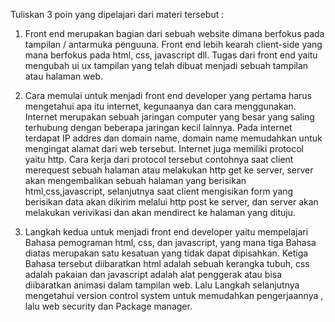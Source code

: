 Tuliskan 3 poin yang dipelajari dari materi tersebut : 
1. Front end merupakan bagian dari sebuah website dimana berfokus pada tampilan / antarmuka penguuna. Front end lebih kearah client-side yang mana berfokus pada html, css, javascript dll. Tugas dari front end yaitu mengubah ui ux tampilan yang telah dibuat menjadi sebuah tampilan atau halaman web.  

2. Cara memulai untuk menjadi front end developer yang pertama harus mengetahui apa itu internet, kegunaanya dan cara menggunakan. Internet merupakan sebuah jaringan computer yang besar yang saling terhubung dengan beberapa jaringan kecil lainnya. Pada internet terdapat IP addres dan domain name, domain name memudahkan untuk mengingat alamat dari web tersebut. Internet juga memiliki protocol yaitu http. Cara kerja dari protocol tersebut contohnya saat client merequest sebuah halaman atau melakukan http get ke server, server akan mengembalikan sebuah halaman yang berisikan html,css,javascript, selanjutnya saat client mengisikan form yang berisikan data akan dikirim melalui http post ke server, dan server akan melakukan verivikasi dan akan mendirect ke halaman yang dituju. 

3. Langkah kedua  untuk menjadi front end developer  yaitu mempelajari Bahasa pemograman html, css, dan javascript, yang mana  tiga Bahasa diatas merupakan satu kesatuan yang tidak dapat dipisahkan. Ketiga Bahasa tersebut diibaratkan html adalah sebuah kerangka tubuh, css adalah pakaian dan javascript  adalah alat penggerak atau bisa diibaratkan animasi dalam tampilan web. Lalu Langkah selanjutnya mengetahui version control system untuk memudahkan pengerjaannya , lalu web security dan Package manager. 


